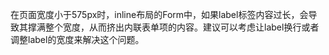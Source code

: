 在页面宽度小于575px时，inline布局的Form中，如果label标签内容过长，会导致其撑满整个宽度，从而挤出内联表单项的内容。建议可以考虑让label换行或者调整label的宽度来解决这个问题。
